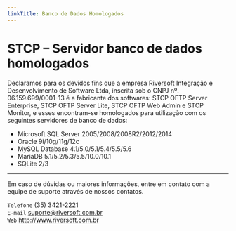 ```yaml
---
linkTitle: Banco de Dados Homologados
---
```

# STCP – Servidor banco de dados homologados

Declaramos para os devidos fins que a empresa Riversoft Integração e Desenvolvimento de Software Ltda, inscrita sob o CNPJ nº. 06.159.699/0001-13 é a fabricante dos softwares: STCP OFTP Server Enterprise, STCP OFTP Server Lite, STCP OFTP Web Admin e STCP Monitor, e esses encontram-se homologados para utilização com os seguintes servidores de banco de dados:

* Microsoft SQL Server 2005/2008/2008R2/2012/2014
* Oracle 9i/10g/11g/12c
* MySQL Database 4.1/5.0/5.1/5.4/5.5/5.6
* MariaDB 5.1/5.2/5.3/5.5/10.0/10.1
* SQLite 2/3

----
Em caso de dúvidas ou maiores informações, entre em contato com a equipe de suporte através de nossos contatos.

<!-- RIVERSOFT INTEGRAÇÃO E DESENVOLVIMENTO DE SOFTWARE LTDA -->
<!-- Rua Marechal Deodoro, 480, 1º andar, Jardim Santa Lucia - Pouso Alegre - MG- CEP 37553-405 -->
`Telefone` (35) 3421-2221
<br>
`E-mail` suporte@riversoft.com.br
<br>
`Web` http://www.riversoft.com.br
